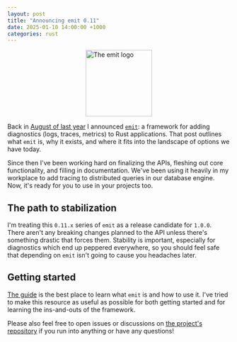 ```yaml
---
layout: post
title: "Announcing emit 0.11"
date: 2025-01-10 14:00:00 +1000
categories: rust
---
```


<img src="https://raw.githubusercontent.com/emit-rs/emit/v0.11.0-alpha.5/asset/logo-with-text.svg" alt="The emit logo" width="150" height="150" style="display: block; margin: 0 auto" />

Back in [August of last year](https://kodraus.github.io/rust/2024/06/13/introducing-emit.html) I announced [`emit`](https://github.com/emit-rs/emit): a framework for adding diagnostics (logs, traces, metrics) to Rust applications. That post outlines what `emit` is, why it exists, and where it fits into the landscape of options we have today.

Since then I've been working hard on finalizing the APIs, fleshing out core functionality, and filling in documentation. We've been using it heavily in my workplace to add tracing to distributed queries in our database engine. Now, it's ready for you to use in your projects too.

## The path to stabilization

I'm treating this `0.11.x` series of `emit` as a release candidate for `1.0.0`. There aren't any breaking changes planned to the API unless there's something drastic that forces them. Stability is important, especially for diagnostics which end up peppered everywhere, so you should feel safe that depending on `emit` isn't going to cause you headaches later.

## Getting started

[The guide](https://emit-rs.io) is the best place to learn what `emit` is and how to use it. I've tried to make this resource as useful as possible for both getting started and for learning the ins-and-outs of the framework.

Please also feel free to open issues or discussions on [the project's repository](https://github.com/emit-rs/emit) if you run into anything or have any questions!
